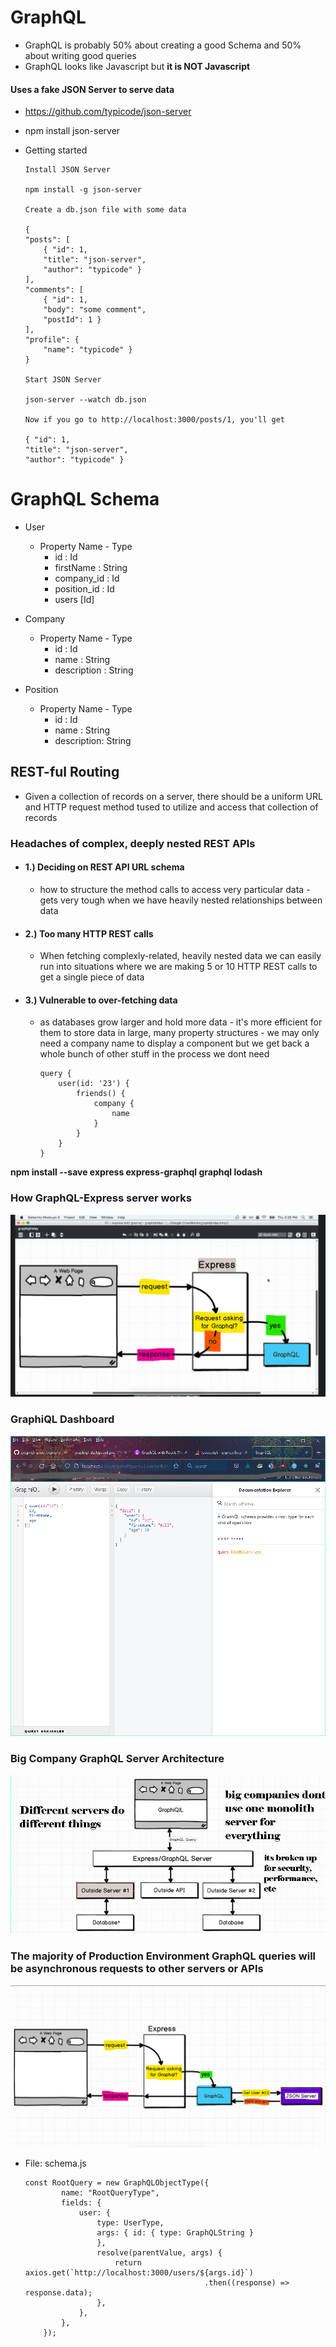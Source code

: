 # GraphQL

-   GraphQL is probably 50% about creating a good Schema and 50% about writing good queries
-   GraphQL looks like Javascript but **it is NOT Javascript**

#### Uses a fake JSON Server to serve data

-   https://github.com/typicode/json-server
-   npm install json-server
-   Getting started

        Install JSON Server

        npm install -g json-server

        Create a db.json file with some data

        {
        "posts": [
            { "id": 1,
            "title": "json-server",
            "author": "typicode" }
        ],
        "comments": [
            { "id": 1,
            "body": "some comment",
            "postId": 1 }
        ],
        "profile": {
            "name": "typicode" }
        }

        Start JSON Server

        json-server --watch db.json

        Now if you go to http://localhost:3000/posts/1, you'll get

        { "id": 1,
        "title": "json-server",
        "author": "typicode" }

# GraphQL Schema

-   User

    -   Property Name - Type
        -   id : Id
        -   firstName : String
        -   company_id : Id
        -   position_id : Id
        -   users [Id]

-   Company

    -   Property Name - Type
        -   id : Id
        -   name : String
        -   description : String

-   Position
    -   Property Name - Type
        -   id : Id
        -   name : String
        -   description: String

## REST-ful Routing

-   Given a collection of records on a server, there should be a uniform URL and HTTP request method tused to utilize and access that collection of records

### Headaches of complex, deeply nested REST APIs

-   #### 1.) Deciding on REST API URL schema

    -   how to structure the method calls to access very particular data - gets very tough when we have heavily nested relationships between data

-   #### 2.) Too many HTTP REST calls

    -   When fetching complexly-related, heavily nested data we can easily run into situations where we are making 5 or 10 HTTP REST calls to get a single piece of data

-   #### 3.) Vulnerable to over-fetching data

    -   as databases grow larger and hold more data - it's more efficient for them to store data in large, many property structures - we may only need a company name to display a component but we get back a whole bunch of other stuff in the process we dont need

            query {
                user(id: '23') {
                    friends() {
                        company {
                            name
                        }
                    }
                }
            }

**npm install --save express express-graphql graphql lodash**

### How GraphQL-Express server works

![how-graphql-express-server-works](https://github.com/kawgh1/graphql-users-demo/blob/main/diagrams/express-server-graphql.png)

### GraphiQL Dashboard

![graphiql-dashboard](https://raw.githubusercontent.com/kawgh1/graphql-users-demo/main/diagrams/graphiql-dashboard2.png)

### Big Company GraphQL Server Architecture

![big-company-server-architecture](https://raw.githubusercontent.com/kawgh1/graphql-users-demo/main/diagrams/big-company-graphql-server-architecture.png)

### The majority of Production Environment GraphQL queries will be asynchronous requests to other servers or APIs

![graphql-async-request](https://raw.githubusercontent.com/kawgh1/graphql-users-demo/main/diagrams/graphql-async-resolve-function1.png)

-   File: schema.js

        const RootQuery = new GraphQLObjectType({
                name: "RootQueryType",
                fields: {
                    user: {
                        type: UserType,
                        args: { id: { type: GraphQLString }
                        },
                        resolve(parentValue, args) {
                            return axios.get(`http://localhost:3000/users/${args.id}`)
                                                .then((response) => response.data);
                        },
                    },
                },
            });
